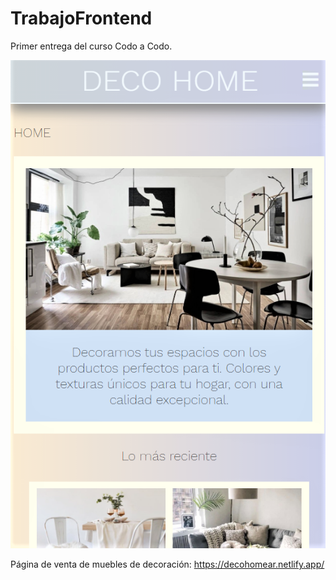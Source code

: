 # TrabajoFrontend
Primer entrega del curso Codo a Codo.

![imagen sitio version móvil](https://github.com/andr-vg/TrabajoFrontend/blob/main/img/decoHome.png)

Página de venta de muebles de decoración: https://decohomear.netlify.app/
